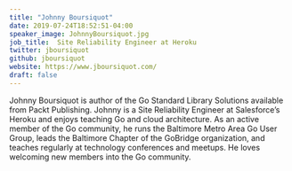 ```yaml
---
title: "Johnny Boursiquot"
date: 2019-07-24T18:52:51-04:00
speaker_image: JohnnyBoursiquot.jpg
job_title:  Site Reliability Engineer at Heroku
twitter: jboursiquot
github: jboursiquot
website: https://www.jboursiquot.com/
draft: false
---
```


Johnny Boursiquot is author of the Go Standard Library Solutions available from Packt Publishing. Johnny is a Site Reliability Engineer at Salesforce’s Heroku and enjoys teaching Go and cloud architecture. As an active member of the Go community, he runs the Baltimore Metro Area Go User Group, leads the Baltimore Chapter of the GoBridge organization, and teaches regularly at technology conferences and meetups. He loves welcoming new members into the Go community. 
